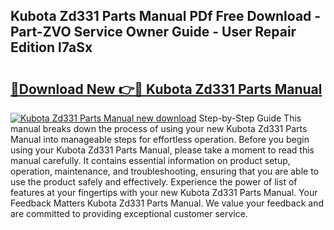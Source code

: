 ## Kubota Zd331 Parts Manual PDf Free Download - Part-ZVO Service Owner Guide - User Repair Edition l7aSx

# <h2><a href="http://bc92720.oget.top/?id=Kubota+Zd331+Parts+Manual">🔗Download New 👉🔴 Kubota Zd331 Parts Manual</a></h2>

[![Kubota Zd331 Parts Manual new download](https://i.imgur.com/5g1atiW.png)](http://bc92720.oget.top/?id=Kubota+Zd331+Parts+Manual)
Step-by-Step Guide This manual breaks down the process of using your new Kubota Zd331 Parts Manual into manageable steps for effortless operation. Before you begin using your Kubota Zd331 Parts Manual, please take a moment to read this manual carefully. It contains essential information on product setup, operation, maintenance, and troubleshooting, ensuring that you are able to use the product safely and effectively. Experience the power of list of features at your fingertips with your new Kubota Zd331 Parts Manual. Your Feedback Matters Kubota Zd331 Parts Manual. We value your feedback and are committed to providing exceptional customer service.
